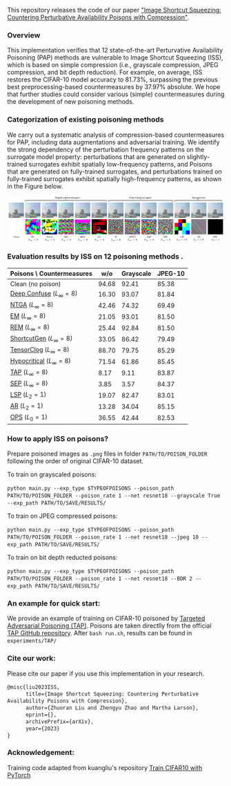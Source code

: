 This repository releases the code of our paper ["Image Shortcut Squeezing:
Countering Perturbative Availability Poisons with Compression"]().


### Overview

This implementation verifies that 12 state-of-the-art Perturvative Availability Poisoning (PAP) 
methods are vulnerable to Image Shortcut Squeezing (ISS), which is based on simple compression (i.e., grayscale compression, JPEG compression, and bit depth reduction). For example, 
on average, ISS restores the CIFAR-10 model accuracy to 81.73%, surpassing the previous best preprocessing-based countermeasures by 37.97% absolute.
We hope that further studies could consider various (simple) countermeasures during the development of new poisoning methods.

###  Categorization of existing poisoning methods
We carry out a systematic analysis of compression-based countermeasures for PAP, including data augmentations and adversarial training. 
We identify the strong dependency of the perturbation frequency patterns on the surrogate model property: perturbations that are generated on slightly-trained surrogates exhibit spatially low-frequency patterns, and Poisons that are generated on fully-trained surrogates, and perturbations
trained on fully-trained surrogates exhibit spatially high-frequency patterns, as shown in the Figure below. 

<img src="/images/examples.png" alt="examples">


### Evaluation results by ISS on 12 poisoning methods .

| Poisons \ Countermeasures  | w/o  | Grayscale | JPEG-10|
| ------------- | ------------- |------------- |-------------|
| Clean (no poison)  | 94.68  | 92.41 | 85.38 |
| [Deep Confuse](https://papers.nips.cc/paper/2019/hash/1ce83e5d4135b07c0b82afffbe2b3436-Abstract.html)  $(L_{\infty} = 8)$ | 16.30  |93.07| 81.84|
| [NTGA](https://proceedings.mlr.press/v139/yuan21b)  $(L_{\infty} = 8)$ | 42.46  | 74.32 | 69.49|
| [EM](https://openreview.net/forum?id=iAmZUo0DxC0)  $(L_{\infty} = 8)$ | 21.05  |93.01|81.50|
| [REM](https://openreview.net/forum?id=baUQQPwQiAg)  $(L_{\infty} = 8)$ | 25.44  |92.84|81.50|
| [ShortcutGen](https://arxiv.org/abs/2211.01086)  $(L_{\infty} = 8)$ | 33.05  |86.42|79.49|
| [TensorClog](https://ieeexplore.ieee.org/document/8668758) $(L_{\infty} = 8)$  | 88.70| 79.75|85.29|
| [Hypocritical](https://arxiv.org/abs/2102.04716)  $(L_{\infty} = 8)$ | 71.54|61.86|85.45|
| [TAP](https://proceedings.neurips.cc/paper/2021/hash/fe87435d12ef7642af67d9bc82a8b3cd-Abstract.html)  $(L_{\infty} = 8)$ | 8.17|9.11|83.87|
| [SEP](https://openreview.net/forum?id=9MO7bjoAfIA)  $(L_{\infty} = 8)$ | 3.85 |3.57|84.37|
| [LSP](https://dl.acm.org/doi/10.1145/3534678.3539241)  $(L_{2} = 1)$ | 19.07 |82.47|83.01|
| [AR](https://openreview.net/forum?id=1vusesyN7E)  $(L_{2} = 1)$ | 13.28  |34.04|85.15|
| [OPS](https://openreview.net/forum?id=p7G8t5FVn2h)  $(L_{0} = 1)$ | 36.55  |42.44|82.53|


### How to apply ISS on poisons?

Prepare poisoned images as `.png` files in folder `PATH/TO/POISON_FOLDER` following the order of original CIFAR-10 dataset.

To train on grayscaled poisons: 

`python main.py --exp_type $TYPEOFPOISONS --poison_path PATH/TO/POISON_FOLDER --poison_rate 1 --net resnet18 --grayscale True --exp_path PATH/TO/SAVE/RESULTS/`


To train on JPEG compressed poisons: 

`python main.py --exp_type $TYPEOFPOISONS --poison_path PATH/TO/POISON_FOLDER --poison_rate 1 --net resnet18 --jpeg 10 --exp_path PATH/TO/SAVE/RESULTS/`
   
   
To train on bit depth reducted poisons: 

`python main.py --exp_type $TYPEOFPOISONS --poison_path PATH/TO/POISON_FOLDER --poison_rate 1 --net resnet18 --BDR 2 --exp_path PATH/TO/SAVE/RESULTS/`


### An example for quick start:

We provide an example of training on CIFAR-10 poisoned by [Targeted Adversarial Poisoning (TAP)](https://proceedings.neurips.cc/paper/2021/hash/fe87435d12ef7642af67d9bc82a8b3cd-Abstract.html).
Poisons are taken directlly from the official [TAP GitHub repository](https://github.com/lhfowl/adversarial_poisons). After `bash run.sh`, results can be found in `experiments/TAP/`

### Cite our work:

Please cite our paper if you use this implementation in your research.

```
@misc{liu2023ISS,
      title={Image Shortcut Squeezing: Countering Perturbative Availability Poisons with Compression}, 
      author={Zhuoran Liu and Zhengyu Zhao and Martha Larson},
      eprint={},
      archivePrefix={arXiv},
      year={2023}
}
```


### Acknowledgement:
Training code adapted from kuangliu's repository [Train CIFAR10 with PyTorch](https://github.com/kuangliu/pytorch-cifar)
